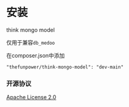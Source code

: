 # 安装

think mongo model

仅用于兼容`db_medoo`

在composer.json中添加
~~~
"thefunpower/think-mongo-model": "dev-main" 
~~~ 

### 开源协议 

[Apache License 2.0](LICENSE)